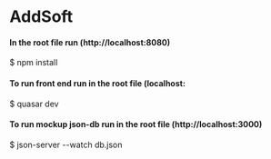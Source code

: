 # AddSoft

#### In the root file run (http://localhost:8080)
  $ npm install

#### To run front end run in the root file (localhost:
   $ quasar dev

#### To run mockup json-db run in the root file (http://localhost:3000)
  $ json-server --watch db.json
